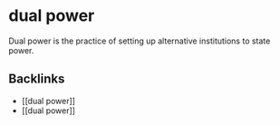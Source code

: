 # dual power

Dual power is the practice of setting up alternative institutions to state power.


<a id="org3923ac9"></a>

## Backlinks

-   [[dual power]]
-   [[dual power]]

